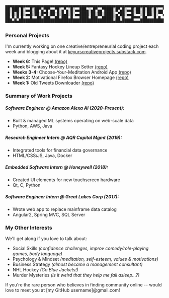 ```
▄▄▄▄▄▄▄▄▄▄▄▄▄▄▄▄▄▄▄▄▄▄▄▄▄▄▄▄▄▄▄▄▄▄▄▄▄▄▄▄▄▄▄▄▄▄▄▄▄▄▄▄▄▄▄▄▄▄▄▄▄▄▄▄▄▄▄▄▄▄▄▄▄▄▄▄▄▄▄▄▄▄▄▄▄▄▄▄▄▄▄▄▄▄▄▄▄▄▄▄▄▄▄▄▄▄▄▄▄▄▄▄▄▄▄▄▄▄▄
██░███░█░▄▄█░██▀▄▀█▀▄▄▀█░▄▀▄░█░▄▄███▄░▄█▀▄▄▀████░█▀▄█░▄▄█░██░█░██░█░▄▄▀█░█░▄▄████░██░█▀▄▄▀█░▄▀▄░█░▄▄█▀▄▄▀█░▄▄▀█░▄▄▄█░▄▄
██░█░█░█░▄▄█░██░█▀█░██░█░█▄█░█░▄▄████░██░██░████░▄▀██░▄▄█░▀▀░█░██░█░▀▀▄███▄▄▀████░▄▄░█░██░█░█▄█░█░▄▄█░▀▀░█░▀▀░█░█▄▀█░▄▄
██▄▀▄▀▄█▄▄▄█▄▄██▄███▄▄██▄███▄█▄▄▄████▄███▄▄█████░██░█▄▄▄█▀▀▀▄██▄▄▄█▄█▄▄███▄▄▄████░██░██▄▄██▄███▄█▄▄▄█░████▄██▄█▄▄▄▄█▄▄▄
▀▀▀▀▀▀▀▀▀▀▀▀▀▀▀▀▀▀▀▀▀▀▀▀▀▀▀▀▀▀▀▀▀▀▀▀▀▀▀▀▀▀▀▀▀▀▀▀▀▀▀▀▀▀▀▀▀▀▀▀▀▀▀▀▀▀▀▀▀▀▀▀▀▀▀▀▀▀▀▀▀▀▀▀▀▀▀▀▀▀▀▀▀▀▀▀▀▀▀▀▀▀▀▀▀▀▀▀▀▀▀▀▀▀▀▀▀▀▀
```

### Personal Projects
I'm currently working on one creative/entrepreneurial coding project each week and blogging about it at [keyurscreativeprojects.substack.com](keyurscreativeprojects.substack.com).

* __Week 6:__ This Page! [(repo)](https://github.com/KShah707/KShah707.github.io)
* __Week 5:__ Fantasy Hockey Lineup Setter [(repo)](https://github.com/KShah707/FantasyLineupSetter)
* __Weeks 3-4:__ Choose-Your-Meditation Android App [(repo)](https://github.com/KShah707/MeditationLibrary)
* __Week 2:__ Motivational Firefox Browser Homepage [(repo)](https://github.com/KShah707/MotivationDashboard)
* __Week 1:__ Old Tweets Downloader [(repo)](https://github.com/KShah707/TweetDownloader)

### Summary of Work Projects

##### Software Engineer @ Amazon Alexa AI (2020-Present):
* Built & managed ML systems operating on web-scale data
* Python, AWS, Java

##### Research Engineer Intern @ AQR Capital Mgmt (2019):
* Integrated tools for financial data governance
* HTML/CSS/JS, Java, Docker

##### Embedded Software Intern @ Honeywell (2018):
* Created UI elements for new touchscreen hardware
* Qt, C, Python

##### Software Engineer Intern @ Great Lakes Corp (2017):
* Wrote web app to replace mainframe data catalog
* Angular2, Spring MVC, SQL Server

### My Other Interests
We'll get along if you love to talk about:
* Social Skills _(confidence challenges, improv comedy/role-playing games, body language)_
* Psychology & Mindset _(meditation, self-esteem, values & motivations)_
* Business Strategy _(almost became a management consultant)_
* NHL Hockey _(Go Blue Jackets!)_
* Murder Mysteries _(is it weird that they help me fall asleep...?)_

If you're the rare person who believes in finding community online -- would love to meet you at [my GitHub username]@gmail.com!